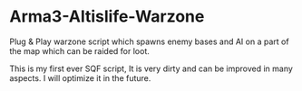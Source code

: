 # Arma3-Altislife-Warzone
Plug &amp; Play warzone script which spawns enemy bases and AI on a part of the map which can be raided for loot.






This is my first ever SQF script, It is very dirty and can be improved in many aspects. I will optimize it in the future.
